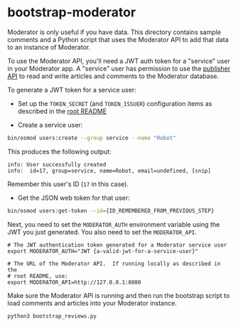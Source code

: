 # bootstrap-moderator

Moderator is only useful if you have data. This directory contains sample comments
and a Python script that uses the Moderator API to add that data to an instance
of Moderator.

To use the Moderator API, you'll need a JWT auth token for a "service" user in
your Moderator app. A "service" user has permission to use the
[publisher API](../docs/osmod_publisher_api.md) to read and write articles and
comments to the Moderator database.

To generate a JWT token for a service user:

* Set up the `TOKEN_SECRET` (and `TOKEN_ISSUER`) configuration items as described
in the [root README](../README.md)

* Create a service user:

```bash
bin/osmod users:create --group service --name "Robot"
```

This produces the following output:

```
info: User successfully created
info:  id=17, group=service, name=Robot, email=undefined, [snip]
```

Remember this user's ID (`17` in this case).

* Get the JSON web token for that user:

```bash
bin/osmod users:get-token --id={ID_REMEMBERED_FROM_PREVIOUS_STEP}
```

Next, you need to set the `MODERATOR_AUTH` environment variable using the JWT
you just generated. You also need to set the `MODERATOR_API`.

```shell
# The JWT authentication token generated for a Moderator service user
export MODERATOR_AUTH="JWT {a-valid-jwt-for-a-service-user}"

# The URL of the Moderator API.  If running locally as described in the
# root README, use:
export MODERATOR_API=http://127.0.0.1:8080
```

Make sure the Moderator API is running and then run the bootstrap script to load
comments and articles into your Moderator instance.
```
python3 bootstrap_reviews.py
```
